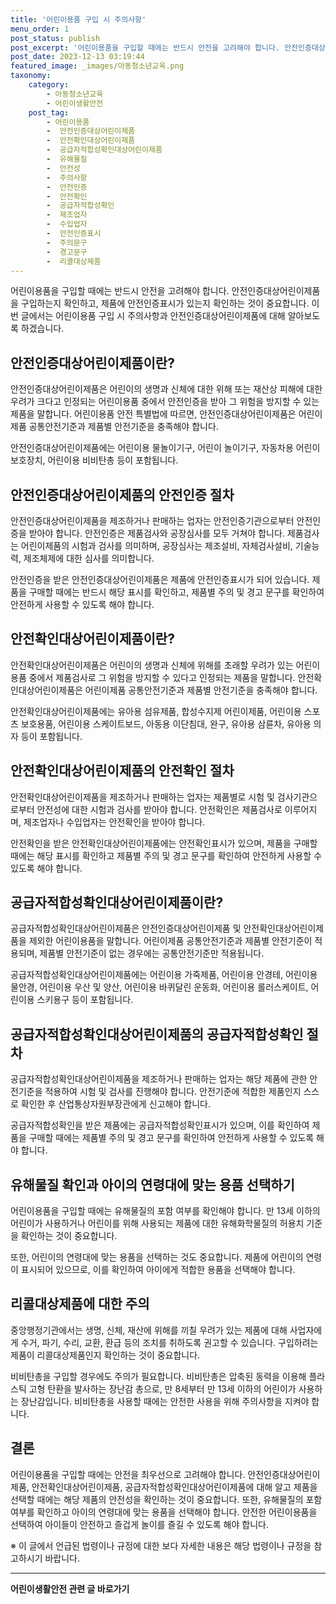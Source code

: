 ```yaml
---
title: '어린이용품 구입 시 주의사항'
menu_order: 1
post_status: publish
post_excerpt: '어린이용품을 구입할 때에는 반드시 안전을 고려해야 합니다. 안전인증대상어린이제품을 구입하는지 확인하고, 제품에 안전인증표시가 있는지 확인하는 것이 중요합니다. 이번 글에서는 어린이용품 구입 시 주의사항과 안전인증대상어린이제품에 대해 알아보도록 하겠습니다.'
post_date: 2023-12-13 03:19:44
featured_image: _images/아동청소년교육.png
taxonomy:
    category:
        - 아동청소년교육
        - 어린이생활안전
    post_tag:
        - 어린이용품
        -  안전인증대상어린이제품
        -  안전확인대상어린이제품
        -  공급자적합성확인대상어린이제품
        -  유해물질
        -  안전성
        -  주의사항
        -  안전인증
        -  안전확인
        -  공급자적합성확인
        -  제조업자
        -  수입업자
        -  안전인증표시
        -  주의문구
        -  경고문구
        -  리콜대상제품
---
```



어린이용품을 구입할 때에는 반드시 안전을 고려해야 합니다. 안전인증대상어린이제품을 구입하는지 확인하고, 제품에 안전인증표시가 있는지 확인하는 것이 중요합니다. 이번 글에서는 어린이용품 구입 시 주의사항과 안전인증대상어린이제품에 대해 알아보도록 하겠습니다.

## 안전인증대상어린이제품이란?

안전인증대상어린이제품은 어린이의 생명과 신체에 대한 위해 또는 재산상 피해에 대한 우려가 크다고 인정되는 어린이용품 중에서 안전인증을 받아 그 위험을 방지할 수 있는 제품을 말합니다. 어린이용품 안전 특별법에 따르면, 안전인증대상어린이제품은 어린이제품 공통안전기준과 제품별 안전기준을 충족해야 합니다.

안전인증대상어린이제품에는 어린이용 물놀이기구, 어린이 놀이기구, 자동차용 어린이 보호장치, 어린이용 비비탄총 등이 포함됩니다.

## 안전인증대상어린이제품의 안전인증 절차

안전인증대상어린이제품을 제조하거나 판매하는 업자는 안전인증기관으로부터 안전인증을 받아야 합니다. 안전인증은 제품검사와 공장심사를 모두 거쳐야 합니다. 제품검사는 어린이제품의 시험과 검사를 의미하며, 공장심사는 제조설비, 자체검사설비, 기술능력, 제조체제에 대한 심사를 의미합니다.

안전인증을 받은 안전인증대상어린이제품은 제품에 안전인증표시가 되어 있습니다. 제품을 구매할 때에는 반드시 해당 표시를 확인하고, 제품별 주의 및 경고 문구를 확인하여 안전하게 사용할 수 있도록 해야 합니다.

## 안전확인대상어린이제품이란?

안전확인대상어린이제품은 어린이의 생명과 신체에 위해를 초래할 우려가 있는 어린이용품 중에서 제품검사로 그 위험을 방지할 수 있다고 인정되는 제품을 말합니다. 안전확인대상어린이제품은 어린이제품 공통안전기준과 제품별 안전기준을 충족해야 합니다.

안전확인대상어린이제품에는 유아용 섬유제품, 합성수지제 어린이제품, 어린이용 스포츠 보호용품, 어린이용 스케이트보드, 아동용 이단침대, 완구, 유아용 삼륜차, 유아용 의자 등이 포함됩니다.

## 안전확인대상어린이제품의 안전확인 절차

안전확인대상어린이제품을 제조하거나 판매하는 업자는 제품별로 시험 및 검사기관으로부터 안전성에 대한 시험과 검사를 받아야 합니다. 안전확인은 제품검사로 이루어지며, 제조업자나 수입업자는 안전확인을 받아야 합니다.

안전확인을 받은 안전확인대상어린이제품에는 안전확인표시가 있으며, 제품을 구매할 때에는 해당 표시를 확인하고 제품별 주의 및 경고 문구를 확인하여 안전하게 사용할 수 있도록 해야 합니다.

## 공급자적합성확인대상어린이제품이란?

공급자적합성확인대상어린이제품은 안전인증대상어린이제품 및 안전확인대상어린이제품을 제외한 어린이용품을 말합니다. 어린이제품 공통안전기준과 제품별 안전기준이 적용되며, 제품별 안전기준이 없는 경우에는 공통안전기준만 적용됩니다.

공급자적합성확인대상어린이제품에는 어린이용 가죽제품, 어린이용 안경테, 어린이용 물안경, 어린이용 우산 및 양산, 어린이용 바퀴달린 운동화, 어린이용 롤러스케이트, 어린이용 스키용구 등이 포함됩니다.

## 공급자적합성확인대상어린이제품의 공급자적합성확인 절차

공급자적합성확인대상어린이제품을 제조하거나 판매하는 업자는 해당 제품에 관한 안전기준을 적용하여 시험 및 검사를 진행해야 합니다. 안전기준에 적합한 제품인지 스스로 확인한 후 산업통상자원부장관에게 신고해야 합니다.

공급자적합성확인을 받은 제품에는 공급자적합성확인표시가 있으며, 이를 확인하여 제품을 구매할 때에는 제품별 주의 및 경고 문구를 확인하여 안전하게 사용할 수 있도록 해야 합니다.

## 유해물질 확인과 아이의 연령대에 맞는 용품 선택하기

어린이용품을 구입할 때에는 유해물질의 포함 여부를 확인해야 합니다. 만 13세 이하의 어린이가 사용하거나 어린이를 위해 사용되는 제품에 대한 유해화학물질의 허용치 기준을 확인하는 것이 중요합니다.

또한, 어린이의 연령대에 맞는 용품을 선택하는 것도 중요합니다. 제품에 어린이의 연령이 표시되어 있으므로, 이를 확인하여 아이에게 적합한 용품을 선택해야 합니다.

## 리콜대상제품에 대한 주의

중앙행정기관에서는 생명, 신체, 재산에 위해를 끼칠 우려가 있는 제품에 대해 사업자에게 수거, 파기, 수리, 교환, 환급 등의 조치를 취하도록 권고할 수 있습니다. 구입하려는 제품이 리콜대상제품인지 확인하는 것이 중요합니다.

비비탄총을 구입할 경우에도 주의가 필요합니다. 비비탄총은 압축된 동력을 이용해 플라스틱 고형 탄환을 발사하는 장난감 총으로, 만 8세부터 만 13세 이하의 어린이가 사용하는 장난감입니다. 비비탄총을 사용할 때에는 안전한 사용을 위해 주의사항을 지켜야 합니다.

## 결론

어린이용품을 구입할 때에는 안전을 최우선으로 고려해야 합니다. 안전인증대상어린이제품, 안전확인대상어린이제품, 공급자적합성확인대상어린이제품에 대해 알고 제품을 선택할 때에는 해당 제품의 안전성을 확인하는 것이 중요합니다. 또한, 유해물질의 포함 여부를 확인하고 아이의 연령대에 맞는 용품을 선택해야 합니다. 안전한 어린이용품을 선택하여 아이들이 안전하고 즐겁게 놀이를 즐길 수 있도록 해야 합니다.

※ 이 글에서 언급된 법령이나 규정에 대한 보다 자세한 내용은 해당 법령이나 규정을 참고하시기 바랍니다.


<!-- wp:separator -->
<hr class="wp-block-separator has-alpha-channel-opacity"/>
<!-- /wp:separator -->

<!-- wp:group {"backgroundColor":"base","layout":{"type":"constrained"}} -->
<div class="wp-block-group has-base-background-color has-background"><!-- wp:paragraph {"align":"center","fontSize":"medium"} -->
<p class="has-text-align-center has-large-font-size"><strong>어린이생활안전 관련 글 바로가기</strong></p>
<!-- /wp:paragraph -->


<!-- wp:latest-posts
{"categories":[{"id":30736,"count":19,"description":"","link":"https://uknowlaw.com/category/%ec%96%b4%eb%a6%b0%ec%9d%b4%ec%83%9d%ed%99%9c%ec%95%88%ec%a0%84/","name":"어린이생활안전","slug":"어린이생활안전","taxonomy":"category","parent":0,"meta":[],"_links":{"self":[{"href":"https://uknowlaw.com/wp-json/wp/v2/categories/30736"}],"collection":[{"href":"https://uknowlaw.com/wp-json/wp/v2/categories"}],"about":[{"href":"https://uknowlaw.com/wp-json/wp/v2/taxonomies/category"}],"wp:post_type":[{"href":"https://uknowlaw.com/wp-json/wp/v2/posts?categories=30736"}],"curies":[{"name":"wp","href":"https://api.w.org/{rel}","templated":true}]}}],"postsToShow":100,"excerptLength":28,"postLayout":"grid","columns":2,"featuredImageAlign":"left","featuredImageSizeSlug":"large","fontSize":"small"} /--></div>
<!-- /wp:group -->